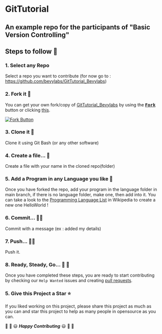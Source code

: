 # GitTutorial
## An example repo for the participants of "Basic Version Controlling"

## Steps to follow :scroll:

### 1. Select any Repo 

Select a repo you want to contribute (for now go to : https://github.com/bevylabs/GitTutorial_Bevylabs)

### 2. Fork it :fork_and_knife:

You can get your own fork/copy of [GitTutorial_Bevylabs](https://github.com/bevylabs/GitTutorial_Bevylabs) by using the <a href="https://github.com/bevylabs/GitTutorial/new/master?readme=1#fork-destination-box"><kbd><b>Fork</b></kbd></a> button or clicking [this](https://github.com/bevylabs/GitTutorial/new/master?readme=1#fork-destination-box).

[![Fork Button](https://help.github.com/assets/images/help/repository/fork_button.jpg)](https://github.com/bevylabs/GitTutorial_Bevylabs)

### 3. Clone it :rabbit2:

Clone it using Git Bash (or any other software)

### 4. Create a file... :turtle:

Create a file with your name in the cloned repo(folder)

### 5. Add a Program in any Language you like :rabbit2:
Once you have forked the repo, add your program in the language folder in 
main branch, if there is no language folder, make one, then add into it.
You can take a look to the [Programming Language List](https://en.wikipedia.org/wiki/List_of_programming_languages) in Wikipedia to create a new one HelloWorld !

### 6. Commit... :turtle::rabbit2:

Commit with a message (ex : added my details)

### 7. Push... :turtle::rabbit2:

Push it.

### 8. Ready, Steady, Go... :turtle: :rabbit2:

Once you have completed these steps, you are ready to start contributing 
by checking our `Help Wanted` issues and creating [pull requests](https://github.com/bevylabs/GitTutorial_Bevylabs/pulls).

### 5. Give this Project a Star :star:

If you liked working on this project, please share this project as much 
as you can and star this project to help as many people in opensource as you can.


:tada: :confetti_ball: :smiley: _**Happy Contributing**_ :smiley: :confetti_ball: :tada:

